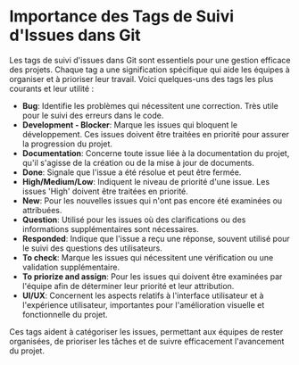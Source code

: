 # Importance des Tags de Suivi d'Issues dans Git

Les tags de suivi d'issues dans Git sont essentiels pour une gestion efficace des projets. Chaque tag a une signification spécifique qui aide les équipes à organiser et à prioriser leur travail. Voici quelques-uns des tags les plus courants et leur utilité :

- **Bug**: Identifie les problèmes qui nécessitent une correction. Très utile pour le suivi des erreurs dans le code.
- **Development - Blocker**: Marque les issues qui bloquent le développement. Ces issues doivent être traitées en priorité pour assurer la progression du projet.
- **Documentation**: Concerne toute issue liée à la documentation du projet, qu'il s'agisse de la création ou de la mise à jour de documents.
- **Done**: Signale que l'issue a été résolue et peut être fermée.
- **High/Medium/Low**: Indiquent le niveau de priorité d'une issue. Les issues 'High' doivent être traitées en priorité.
- **New**: Pour les nouvelles issues qui n'ont pas encore été examinées ou attribuées.
- **Question**: Utilisé pour les issues où des clarifications ou des informations supplémentaires sont nécessaires.
- **Responded**: Indique que l'issue a reçu une réponse, souvent utilisé pour le suivi des questions des utilisateurs.
- **To check**: Marque les issues qui nécessitent une vérification ou une validation supplémentaire.
- **To priorize and assign**: Pour les issues qui doivent être examinées par l'équipe afin de déterminer leur priorité et leur attribution.
- **UI/UX**: Concernent les aspects relatifs à l'interface utilisateur et à l'expérience utilisateur, importantes pour l'amélioration visuelle et fonctionnelle du projet.

Ces tags aident à catégoriser les issues, permettant aux équipes de rester organisées, de prioriser les tâches et de suivre efficacement l'avancement du projet.

